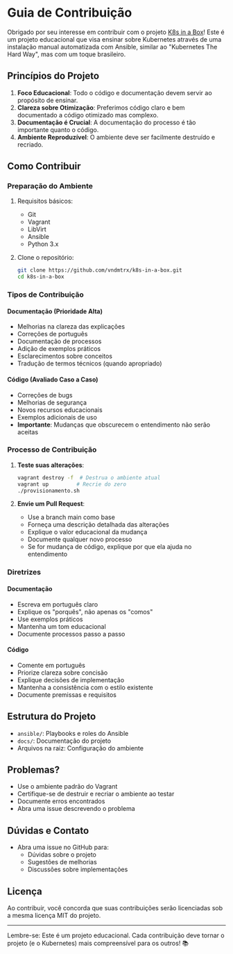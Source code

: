 # Guia de Contribuição

Obrigado por seu interesse em contribuir com o projeto [K8s in a Box](https://github.com/vndmtrx/k8s-in-a-box)! Este é um projeto educacional que visa ensinar sobre Kubernetes através de uma instalação manual automatizada com Ansible, similar ao "Kubernetes The Hard Way", mas com um toque brasileiro.

## Princípios do Projeto

1. **Foco Educacional**: Todo o código e documentação devem servir ao propósito de ensinar.
2. **Clareza sobre Otimização**: Preferimos código claro e bem documentado a código otimizado mas complexo.
3. **Documentação é Crucial**: A documentação do processo é tão importante quanto o código.
4. **Ambiente Reproduzível**: O ambiente deve ser facilmente destruído e recriado.

## Como Contribuir

### Preparação do Ambiente
1. Requisitos básicos:
   - Git
   - Vagrant
   - LibVirt
   - Ansible
   - Python 3.x

2. Clone o repositório:
   ```bash
   git clone https://github.com/vndmtrx/k8s-in-a-box.git
   cd k8s-in-a-box
   ```

### Tipos de Contribuição

#### Documentação (Prioridade Alta)
- Melhorias na clareza das explicações
- Correções de português
- Documentação de processos
- Adição de exemplos práticos
- Esclarecimentos sobre conceitos
- Tradução de termos técnicos (quando apropriado)

#### Código (Avaliado Caso a Caso)
- Correções de bugs
- Melhorias de segurança
- Novos recursos educacionais
- Exemplos adicionais de uso
- **Importante**: Mudanças que obscurecem o entendimento não serão aceitas

### Processo de Contribuição

1. **Teste suas alterações**:
   ```bash
   vagrant destroy -f  # Destrua o ambiente atual
   vagrant up         # Recrie do zero
   ./provisionamento.sh
   ```

2. **Envie um Pull Request**:
   - Use a branch main como base
   - Forneça uma descrição detalhada das alterações
   - Explique o valor educacional da mudança
   - Documente qualquer novo processo
   - Se for mudança de código, explique por que ela ajuda no entendimento

### Diretrizes

#### Documentação
- Escreva em português claro
- Explique os "porquês", não apenas os "comos"
- Use exemplos práticos
- Mantenha um tom educacional
- Documente processos passo a passo

#### Código
- Comente em português
- Priorize clareza sobre concisão
- Explique decisões de implementação
- Mantenha a consistência com o estilo existente
- Documente premissas e requisitos

## Estrutura do Projeto

- `ansible/`: Playbooks e roles do Ansible
- `docs/`: Documentação do projeto
- Arquivos na raiz: Configuração do ambiente

## Problemas?

- Use o ambiente padrão do Vagrant
- Certifique-se de destruir e recriar o ambiente ao testar
- Documente erros encontrados
- Abra uma issue descrevendo o problema

## Dúvidas e Contato

- Abra uma issue no GitHub para:
  - Dúvidas sobre o projeto
  - Sugestões de melhorias
  - Discussões sobre implementações

## Licença

Ao contribuir, você concorda que suas contribuições serão licenciadas sob a mesma licença MIT do projeto.

---

Lembre-se: Este é um projeto educacional. Cada contribuição deve tornar o projeto (e o Kubernetes) mais compreensível para os outros! 📚
